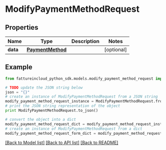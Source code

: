# ModifyPaymentMethodRequest


## Properties

Name | Type | Description | Notes
------------ | ------------- | ------------- | -------------
**data** | [**PaymentMethod**](PaymentMethod.md) |  | [optional] 

## Example

```python
from fattureincloud_python_sdk.models.modify_payment_method_request import ModifyPaymentMethodRequest

# TODO update the JSON string below
json = "{}"
# create an instance of ModifyPaymentMethodRequest from a JSON string
modify_payment_method_request_instance = ModifyPaymentMethodRequest.from_json(json)
# print the JSON string representation of the object
print ModifyPaymentMethodRequest.to_json()

# convert the object into a dict
modify_payment_method_request_dict = modify_payment_method_request_instance.to_dict()
# create an instance of ModifyPaymentMethodRequest from a dict
modify_payment_method_request_form_dict = modify_payment_method_request.from_dict(modify_payment_method_request_dict)
```
[[Back to Model list]](../README.md#documentation-for-models) [[Back to API list]](../README.md#documentation-for-api-endpoints) [[Back to README]](../README.md)


